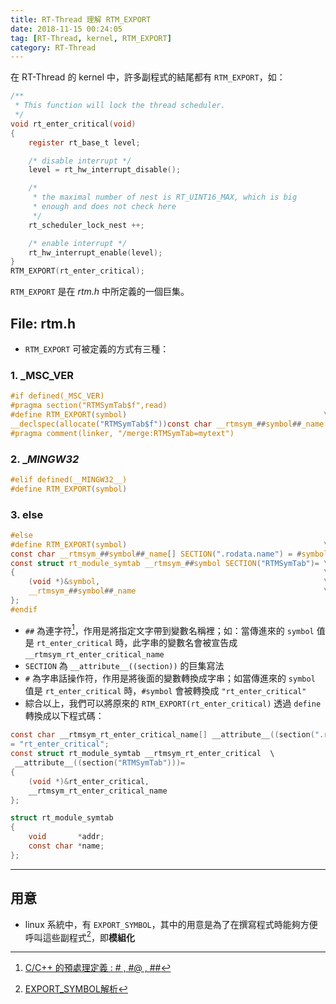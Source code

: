 ```yaml
---
title: RT-Thread 理解 RTM_EXPORT
date: 2018-11-15 00:24:05
tag: [RT-Thread, kernel, RTM_EXPORT]
category: RT-Thread
---
```

在 RT-Thread 的 kernel 中，許多副程式的結尾都有 `RTM_EXPORT`，如：

```c
/** 
 * This function will lock the thread scheduler.
 */
void rt_enter_critical(void)
{
    register rt_base_t level;

    /* disable interrupt */
    level = rt_hw_interrupt_disable();

    /*
     * the maximal number of nest is RT_UINT16_MAX, which is big
     * enough and does not check here
     */
    rt_scheduler_lock_nest ++;

    /* enable interrupt */
    rt_hw_interrupt_enable(level);
}
RTM_EXPORT(rt_enter_critical);
```
`RTM_EXPORT` 是在 *rtm.h* 中所定義的一個巨集。

## File: rtm.h
- `RTM_EXPORT` 可被定義的方式有三種：

### 1. _MSC_VER
```c
#if defined(_MSC_VER)
#pragma section("RTMSymTab$f",read)
#define RTM_EXPORT(symbol)                                            \
__declspec(allocate("RTMSymTab$f"))const char __rtmsym_##symbol##_name[] = "__vs_rtm_"#symbol;
#pragma comment(linker, "/merge:RTMSymTab=mytext")
```

### 2. __MINGW32_
```c
#elif defined(__MINGW32__)
#define RTM_EXPORT(symbol)
```

### 3. else
```c
#else
#define RTM_EXPORT(symbol)                                            \
const char __rtmsym_##symbol##_name[] SECTION(".rodata.name") = #symbol;     \
const struct rt_module_symtab __rtmsym_##symbol SECTION("RTMSymTab")= \
{                                                                     \
    (void *)&symbol,                                                  \
    __rtmsym_##symbol##_name                                          \
};
#endif
```

- `##` 為連字符[^1]，作用是將指定文字帶到變數名稱裡；如：當傳進來的 `symbol` 值是 `rt_enter_critical` 時，此字串的變數名會被宣告成 `__rtmsym_rt_enter_critical_name`
- `SECTION` 為 `__attribute__((section))` 的巨集寫法
- `#` 為字串話操作符，作用是將後面的變數轉換成字串；如當傳進來的 `symbol` 值是 `rt_enter_critical` 時，`#symbol` 會被轉換成 `"rt_enter_critical"`
- 綜合以上，我們可以將原來的 `RTM_EXPORT(rt_enter_critical)` 透過 `define` 轉換成以下程式碼：

```c
const char __rtmsym_rt_enter_critical_name[] __attribute__((section(".rodata.name"))) \
= "rt_enter_critical";
const struct rt_module_symtab __rtmsym_rt_enter_critical  \
 __attribute__((section("RTMSymTab")))=
{                                                                     
    (void *)&rt_enter_critical,                                                  
    __rtmsym_rt_enter_critical_name                                          
};
```

[^1]:[C/C++ 的預處理定義 : # , #@ , ##](https://blog.xuite.net/jesonchung/scienceview/93554778-C%2FC%2B%2B+的預處理定義+%3A+%23+%2C++%23%40+%2C+%23%23)

```c
struct rt_module_symtab
{
    void       *addr;
    const char *name;
};
```
---

## 用意

- linux 系統中，有 `EXPORT_SYMBOL`，其中的用意是為了在撰寫程式時能夠方便呼叫這些副程式[^2]，即**模組化**

[^2]:[EXPORT_SYMBOL解析](http://www.cnblogs.com/dyllove98/p/3186967.html)